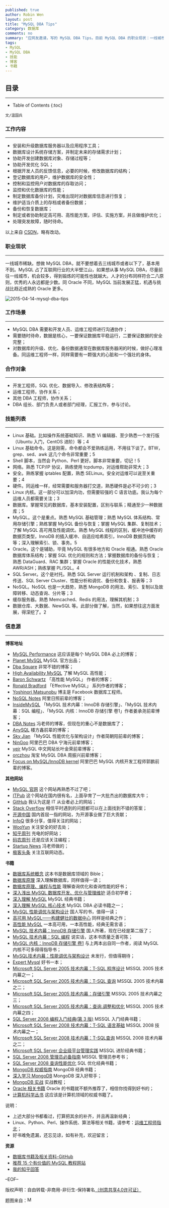 ```yaml
---
published: true
author: Robin Wen
layout: post
title: "MySQL DBA Tips"
category: 数据库
comments: no
summary: "应网友邀请，写的 MySQL DBA Tips。目前 MySQL DBA 的职业现状：一线城市稀缺。想做 MySQL DBA，就不要想着去三线城市或者以下了，基本用不到。MySQL 占了互联网行业的大半壁江山，如果想从事 MySQL DBA，尽量前往一线城市，机会较多，得到锻炼的可能性也就越大。人才的分布同样符合二八原则，优秀的人永远都是少数。同 Oracle 不同，MySQL 当前发展正猛，机遇与挑战比趋近成熟的 Oracle 更多。"
tags: 
- MySQL
- MySQL DBA
- 技能
- 博客
- 书籍
---
```


## 目录 ##
***

* Table of Contents
{:toc}

`文/温国兵`

### 工作内容 ###
***

* 安装和升级数据库服务器以及应用程序工具；
* 数据库设计系统存储方案，并制定未来的存储需求计划；
* 协助开发创建数据库对象、存储过程等；
* 协助开发优化 SQL；
* 根据开发人员的反馈信息，必要的时候，修改数据库的结构；
* 登记数据库的用户，维护数据库的安全性；
* 控制和监控用户对数据库的存取访问；
* 监控和优化数据库的性能；
* 制定数据库备份计划，灾难出现时对数据库信息进行恢复；
* 维护适当介质上的存档或者备份数据；
* 备份和恢复数据库；
* 制定或者协助制定高可用、高性能方案，评估、实施方案，并且做维护优化；
* 处理突发故障，随时待命。

以上来自 [CSDN](http://blog.csdn.net/wyzxg/article/details/894076)，略有改动。

### 职业现状 ###
***

一线城市稀缺。想做 MySQL DBA，就不要想着去三线城市或者以下了，基本用不到。MySQL 占了互联网行业的大半壁江山，如果想从事 MySQL DBA，尽量前往一线城市，机会较多，得到锻炼的可能性也就越大。人才的分布同样符合二八原则，优秀的人永远都是少数。同 Oracle 不同，MySQL 当前发展正猛，机遇与挑战比趋近成熟的 Oracle 更多。

![2015-04-14-mysql-dba-tips](http://i.imgur.com/VMb5fqF.jpg)

### 工作场景 ###
***

* MySQL DBA 需要和开发人员、运维工程师进行沟通协作；
* 需要随时待命，数据是核心，一要保证数据库平稳运行，二要保证数据的安全完整；
* 对数据库的升级、优化、备份数据通常在数据库服务器闲的时候，做好心理准备。同运维工程师一样，同样需要有一颗强大的心脏和一个强壮的身体。

### 合作对象 ###
***

* 开发工程师，SQL 优化、数据导入、修改表结构等；
* 运维工程师，协作关系；
* 其他 DBA 工程师，协作关系；
* DBA 组长、部门负责人或者部门经理，汇报工作，参与讨论。

### 技能列表 ###
***

* Linux 基础。比如操作系统基础知识、熟悉 Vi 编辑器、至少熟悉一个发行版（Ubuntu 入门，CentOS 进阶）等；4
* Linux 基础命令。这是刚需，命令都会不爱熟练运用，不用往下谈了。BTW，grep、sed、awk  这几个命令非常重要；5
* Shell 脚本，当然会 Python、Perl 更好。脚本非常重要，切记！5
* 网络。熟悉 TCP/IP 协议，熟练使用 tcpdump，对运维帮助非常大；3
* 安全。熟练掌握 iptables 配置，熟悉 SELinux。安全对运维可以说至关重要；4
* 硬件。同运维一样，经常需要和服务器打交道，熟悉硬件是必不可少的；3
* Linux 内核。这一部分可以加深内功，但需要较强的 C 语言功底。我认为每个运维人员都需要关注；3
* 数据库。掌握常见的数据库，基本安装配置，区别与联系；精通至少一种数据库；5
* MySQL。这个是重点。熟悉 MySQL 基础管理；熟悉 MySQL 体系结构、常用存储引擎；熟练掌握 MySQL 备份与恢复；掌握 MySQL 集群、复制技术；了解 MySQL 高可用及性能调优。熟悉 MySQL 线程的区别，缓冲池中缓存的数据页类型，InnoDB 的插入缓冲、自适应哈希索引，InnoDB 数据页结构等；深入理解索引、锁、事务。5
* Oracle。这个是辅助，毕竟 MySQL 有很多地方和 Oracle 相通。熟悉 Oracle 数据库体系结构；掌握 SQL 优化的规则和方法；掌握数据库的备份与恢复；熟悉 DataGuard、RAC 集群；掌握 Oracle 的性能优化技术，熟悉 AWR/ASH；熟练掌握 PL/SQL。4
* SQL Server。这个是衬托。熟悉 SQL Server 运行机制和架构 、复制、日志传送、SQL Server Cluster、性能分析和调优、备份和恢复、报表等；3
* NoSQL。NoSQL 也是一大趋势，熟悉 MongoDB 的用法、索引、复制以及故障转移、动态查询、分片等；3
* 缓存服务器。熟悉 Memcached、Redis 的用法，理解其机制；3
* 数据仓库、大数据、NewSQL 等。此部分做了解，当然，如果想往这方面发展，得深挖了。2

### 信息源 ###
***

**博客地址**

* [MySQL Performance](http://www.percona.com/blog) 这应该是每个 MySQL DBA 必上的博客；
* [Planet MySQL](http://planet.mysql.com/) MySQL 官方出品；
* [Dba Square](http://www.dbasquare.com/) 非常不错的博客；
* [High Availability MySQL](http://mysqlha.blogspot.com/) 了解 MySQL 高性能；
* [Baron Schwartz](http://www.xaprb.com/blog) 「高性能 MySQL」 作者的博客；
* [Ronald Bradford](http://ronaldbradford.com/blog/) 「Effective MySQL」 系列作者的博客；
* [Yoshinori Matsunobu](http://yoshinorimatsunobu.blogspot.com/) 博主是 Facebook 数据库工程师。
* [NoSQL Notes](http://www.nosqlnotes.net/) 阿里日照前辈的博客；
* [InsideMySQL](http://www.innomysql.net/) 「MySQL 技术内幕：InnoDB 存储引擎」、「MySQL 技术内幕：SQL 编程」、「MySQL 内核：InnoDB 存储引擎 卷1」作者姜承尧前辈博客；
* [DBA Notes](http://dbanotes.net/) 冯老师的博客，但现在的重心不是数据库了；
* [AnySQL](http://www.anysql.net/) 楼方鑫前辈的博客；
* [Sky Jian](http://isky000.com/) 「MySQL 性能优化与架构设计」作者简朝阳前辈的博客；
* [NinGoo](http://www.ningoo.net/) 阿里巴巴 DBA 宁海元前辈博客；
* [yejr](http://imysql.com/) MySQL 中文网站长叶金荣前辈博客；
* [orczhou](http://www.orczhou.com/) 淘宝 MySQL DBA 周振兴前辈博客；
* [Focus on MySQL/InnoDB kernel](http://www.gpfeng.com/) 阿里巴巴 MySQL 内核开发工程师郭鹏前辈的博客。

**其他网站**

* [MySQL 官网](http://www.mysql.com/) 这个网站再熟悉不过了吧；
* [ITPub](http://www.itpub.net/forum.php) 这个网站在国内很有名，上面孕育了一大批杰出的数据库大牛；
* [GitHub](https://github.com/) 我认为这是 IT 从业者必上的网站；
* [Stack Overflow](http://stackoverflow.com/) 相信平时遇到的问题都可以在上面找到不错的答案；
* [开源中国](http://www.oschina.net/) 国内首屈一指的网站，为开源事业做了巨大贡献；
* [InfoQ](http://www.infoq.com/cn) 很多分享，值得关注的网站；
* [WooYun](http://drops.wooyun.org/) 关注安全的好去处；
* [知乎周刊](http://zhuanlan.zhihu.com/Weekly) 充电的好网站；
* [码农周刊](http://weekly.manong.io/) 还是应该关注编程；
* [Startup News](http://news.dbanotes.net/) 冯老师做的；
* [极客头条](http://geek.csdn.net/) 关注互联网动态。

**书籍**

* [数据库系统概念](http://book.douban.com/subject/10548379/) 这本书是数据库领域的 Bible；
* [数据库原理](http://book.douban.com/subject/6976278/) 深入理解数据库，同样值得一读；
* [数据库原理、编程与性能](http://book.douban.com/subject/1094413/) 理解查询优化和查询性能的好书；
* [深入浅出 MySQL 数据库开发、优化与管理维护](http://book.douban.com/subject/3012338/) 适合初学者；
* [深入理解 MySQL](http://book.douban.com/subject/4188364/) MySQL 经典书籍；
* [深入理解 MySQL 核心技术](http://book.douban.com/subject/4022870/) MySQL DBA 必读书籍之一；
* [MySQL 性能调优与架构设计](http://book.douban.com/subject/3729677/) 国人写的书，值得一读；
* [高可用 MySQL——构建健壮的数据中心](http://book.douban.com/subject/6847455/) 同样是经典之作；
* [高性能 MySQL](http://book.douban.com/subject/4241826/) 一本高可用，一本高性能，经典无需言语；
* [MySQL 技术内幕：InnoDB 存储引擎](http://book.douban.com/subject/24708143/) 国人所著，现在已经是第二版了；
* [MySQL 技术内幕：SQL 编程](http://book.douban.com/subject/10569620/) 说实话，这本书质量乏善可陈；
* [MySQL 内核：InnoDB 存储引擎 卷1](http://book.douban.com/subject/25872763/) 与上两本出自同一作者，阅读 MySQL 内核不可多得得指导书；
* [MySQL技术内幕：性能调优与架构设计](#) 未发行，但值得期待；
* [Expert Mysql](http://book.douban.com/subject/2751144/) 好书一本；
* [Microsoft SQL Server 2005 技术内幕：T-SQL 程序设计](http://book.douban.com/subject/2208539/) MSSQL 2005 技术内幕之一；
* [Microsoft SQL Server 2005 技术内幕：T-SQL 查询](http://book.douban.com/subject/2980249/) MSSQL 2005 技术内幕之二；
* [Microsoft SQL Server 2005 技术内幕：存储引擎](http://book.douban.com/subject/2295543/) MSSQL 2005 技术内幕之三；
* [Microsoft SQL Server 2005 技术内幕：查询.调整和优化](http://book.douban.com/subject/3821205/) MSSQL 2005 技术内幕之四；
* [SQL Server 2008 编程入门经典(第 3 版)](http://book.douban.com/subject/4240954/) MSSQL 入门经典书籍；
* [Microsoft SQL Server 2008 技术内幕：T-SQL 语言基础](http://book.douban.com/subject/4047293/) MSSQL 2008 技术内幕之一；
* [Microsoft SQL Server 2008 技术内幕：T-SQL查询](http://book.douban.com/subject/5273965/) MSSQL 2008 技术内幕之二；
* [Microsoft SQL Server 企业级平台管理实践](http://book.douban.com/subject/4240257/) MSSQL 进阶经典书籍；
* [SQL Server 2008 管理员必备指南](http://book.douban.com/subject/3576026/) MSSQL 管理员参考书；
* [SQL Server 2008 查询性能优化](http://book.douban.com/subject/4935284/) SQL 优化经典书籍；
* [MongoDB 权威指南](http://book.douban.com/subject/6068947/) MongoDB 经典书籍；
* [深入学习 MongoDB](http://book.douban.com/subject/10439364/) MongoDB 深入好帮手；
* [MongoDB 实战](http://book.douban.com/subject/19977785/) 实战教程；
* [Oracle 相关书籍](http://www.eygle.com/archives/my_life/books/) Oracle 的书籍就不额外推荐了，相信你找得到好书的；
* [计算机科学丛书](http://book.douban.com/series/1163) 这应该是计算机领域的权威书籍了。

说明：

* 上述大部分书都看过，打算把其余的补齐，并且再温新经典；
* Linux、Python、Perl、操作系统、算法等相关书籍，请参考：[运维工程师指北](https://dbarobin.com/2015/04/14/operation-and-maintenance-engineer-tips/)；
* 好书难免遗漏，还忘见谅，如有补充，欢迎留言；

**资源**

* [数据库书籍及相关资料-GitHub](https://github.com/dbarobin/db-books)
* [推荐 15 个有价值的 MySQL 教程网站](http://blog.jobbole.com/1093/)
* [我的知乎回答](http://www.zhihu.com/people/wentasy/answers?order_by=vote_num)

–EOF–

版权声明：自由转载-非商用-非衍生-保持署名<a href="http://creativecommons.org/licenses/by-nc-nd/4.0/deed.zh" target="_blank">（创意共享4.0许可证）</a>

题图来自：<a href="http://www.create-hub.com/comment/quotes-about-technology/" target="_blank"><img src="http://i.imgur.com/rNdmBXL.png" title="MySQL DBA Tips" height="16px" width="16px" border="0" alt="MySQL DBA Tips" /></a>
